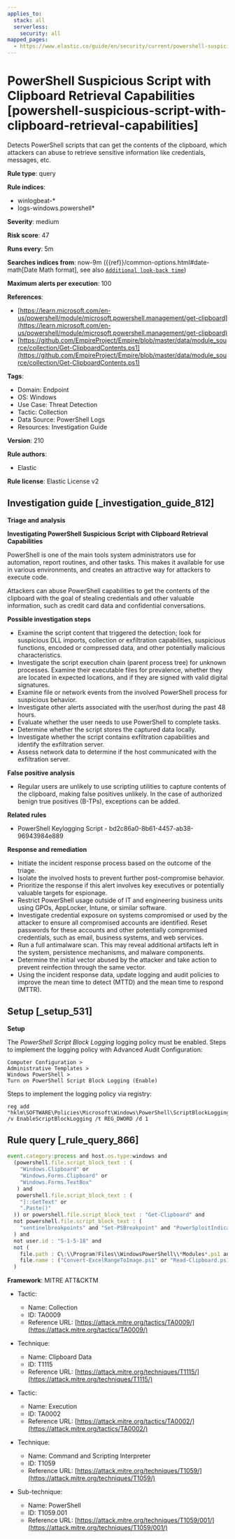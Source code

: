 ```yaml
---
applies_to:
  stack: all
  serverless:
    security: all
mapped_pages:
  - https://www.elastic.co/guide/en/security/current/powershell-suspicious-script-with-clipboard-retrieval-capabilities.html
---
```


# PowerShell Suspicious Script with Clipboard Retrieval Capabilities [powershell-suspicious-script-with-clipboard-retrieval-capabilities]

Detects PowerShell scripts that can get the contents of the clipboard, which attackers can abuse to retrieve sensitive information like credentials, messages, etc.

**Rule type**: query

**Rule indices**:

* winlogbeat-*
* logs-windows.powershell*

**Severity**: medium

**Risk score**: 47

**Runs every**: 5m

**Searches indices from**: now-9m ({{ref}}/common-options.html#date-math[Date Math format], see also [`Additional look-back time`](docs-content://solutions/security/detect-and-alert/create-detection-rule.md#rule-schedule))

**Maximum alerts per execution**: 100

**References**:

* [https://learn.microsoft.com/en-us/powershell/module/microsoft.powershell.management/get-clipboard](https://learn.microsoft.com/en-us/powershell/module/microsoft.powershell.management/get-clipboard)
* [https://github.com/EmpireProject/Empire/blob/master/data/module_source/collection/Get-ClipboardContents.ps1](https://github.com/EmpireProject/Empire/blob/master/data/module_source/collection/Get-ClipboardContents.ps1)

**Tags**:

* Domain: Endpoint
* OS: Windows
* Use Case: Threat Detection
* Tactic: Collection
* Data Source: PowerShell Logs
* Resources: Investigation Guide

**Version**: 210

**Rule authors**:

* Elastic

**Rule license**: Elastic License v2

## Investigation guide [_investigation_guide_812]

**Triage and analysis**

**Investigating PowerShell Suspicious Script with Clipboard Retrieval Capabilities**

PowerShell is one of the main tools system administrators use for automation, report routines, and other tasks. This makes it available for use in various environments, and creates an attractive way for attackers to execute code.

Attackers can abuse PowerShell capabilities to get the contents of the clipboard with the goal of stealing credentials and other valuable information, such as credit card data and confidential conversations.

**Possible investigation steps**

* Examine the script content that triggered the detection; look for suspicious DLL imports, collection or exfiltration capabilities, suspicious functions, encoded or compressed data, and other potentially malicious characteristics.
* Investigate the script execution chain (parent process tree) for unknown processes. Examine their executable files for prevalence, whether they are located in expected locations, and if they are signed with valid digital signatures.
* Examine file or network events from the involved PowerShell process for suspicious behavior.
* Investigate other alerts associated with the user/host during the past 48 hours.
* Evaluate whether the user needs to use PowerShell to complete tasks.
* Determine whether the script stores the captured data locally.
* Investigate whether the script contains exfiltration capabilities and identify the exfiltration server.
* Assess network data to determine if the host communicated with the exfiltration server.

**False positive analysis**

* Regular users are unlikely to use scripting utilities to capture contents of the clipboard, making false positives unlikely. In the case of authorized benign true positives (B-TPs), exceptions can be added.

**Related rules**

* PowerShell Keylogging Script - bd2c86a0-8b61-4457-ab38-96943984e889

**Response and remediation**

* Initiate the incident response process based on the outcome of the triage.
* Isolate the involved hosts to prevent further post-compromise behavior.
* Prioritize the response if this alert involves key executives or potentially valuable targets for espionage.
* Restrict PowerShell usage outside of IT and engineering business units using GPOs, AppLocker, Intune, or similar software.
* Investigate credential exposure on systems compromised or used by the attacker to ensure all compromised accounts are identified. Reset passwords for these accounts and other potentially compromised credentials, such as email, business systems, and web services.
* Run a full antimalware scan. This may reveal additional artifacts left in the system, persistence mechanisms, and malware components.
* Determine the initial vector abused by the attacker and take action to prevent reinfection through the same vector.
* Using the incident response data, update logging and audit policies to improve the mean time to detect (MTTD) and the mean time to respond (MTTR).


## Setup [_setup_531]

**Setup**

The *PowerShell Script Block Logging* logging policy must be enabled. Steps to implement the logging policy with Advanced Audit Configuration:

```
Computer Configuration >
Administrative Templates >
Windows PowerShell >
Turn on PowerShell Script Block Logging (Enable)
```

Steps to implement the logging policy via registry:

```
reg add "hklm\SOFTWARE\Policies\Microsoft\Windows\PowerShell\ScriptBlockLogging" /v EnableScriptBlockLogging /t REG_DWORD /d 1
```


## Rule query [_rule_query_866]

```js
event.category:process and host.os.type:windows and
  (powershell.file.script_block_text : (
    "Windows.Clipboard" or
    "Windows.Forms.Clipboard" or
    "Windows.Forms.TextBox"
   ) and
   powershell.file.script_block_text : (
    "]::GetText" or
    ".Paste()"
  )) or powershell.file.script_block_text : "Get-Clipboard" and
  not powershell.file.script_block_text : (
    "sentinelbreakpoints" and "Set-PSBreakpoint" and "PowerSploitIndicators"
  ) and
  not user.id : "S-1-5-18" and
  not (
    file.path : C\:\\Program?Files\\WindowsPowerShell\\*Modules*.ps1 and
    file.name : ("Convert-ExcelRangeToImage.ps1" or "Read-Clipboard.ps1")
  )
```

**Framework**: MITRE ATT&CKTM

* Tactic:

    * Name: Collection
    * ID: TA0009
    * Reference URL: [https://attack.mitre.org/tactics/TA0009/](https://attack.mitre.org/tactics/TA0009/)

* Technique:

    * Name: Clipboard Data
    * ID: T1115
    * Reference URL: [https://attack.mitre.org/techniques/T1115/](https://attack.mitre.org/techniques/T1115/)

* Tactic:

    * Name: Execution
    * ID: TA0002
    * Reference URL: [https://attack.mitre.org/tactics/TA0002/](https://attack.mitre.org/tactics/TA0002/)

* Technique:

    * Name: Command and Scripting Interpreter
    * ID: T1059
    * Reference URL: [https://attack.mitre.org/techniques/T1059/](https://attack.mitre.org/techniques/T1059/)

* Sub-technique:

    * Name: PowerShell
    * ID: T1059.001
    * Reference URL: [https://attack.mitre.org/techniques/T1059/001/](https://attack.mitre.org/techniques/T1059/001/)



